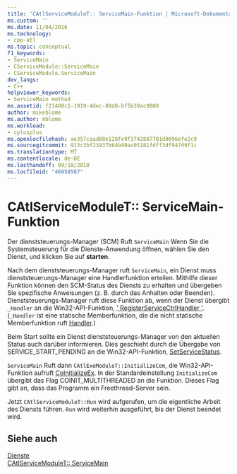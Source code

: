 ```yaml
---
title: 'CAtlServiceModuleT:: ServiceMain-Funktion | Microsoft-Dokumentation'
ms.custom: ''
ms.date: 11/04/2016
ms.technology:
- cpp-atl
ms.topic: conceptual
f1_keywords:
- ServiceMain
- CServiceModule::ServiceMain
- CServiceModule.ServiceMain
dev_langs:
- C++
helpviewer_keywords:
- ServiceMain method
ms.assetid: f21408c1-1919-4dec-88d8-bf5b39ac9808
author: mikeblome
ms.author: mblome
ms.workload:
- cplusplus
ms.openlocfilehash: ae357caad88e128fe9f3742887781d0096efe2c9
ms.sourcegitcommit: 913c3bf23937b64b90ac05181fdff3df947d9f1c
ms.translationtype: MT
ms.contentlocale: de-DE
ms.lasthandoff: 09/18/2018
ms.locfileid: "46058587"
---
```

# <a name="catlservicemoduletservicemain-function"></a>CAtlServiceModuleT:: ServiceMain-Funktion

Der dienststeuerungs-Manager (SCM) Ruft `ServiceMain` Wenn Sie die Systemsteuerung für die Dienste-Anwendung öffnen, wählen Sie den Dienst, und klicken Sie auf **starten**.

Nach dem dienststeuerungs-Manager ruft `ServiceMain`, ein Dienst muss dienststeuerungs-Manager eine Handlerfunktion erteilen. Mithilfe dieser Funktion können den SCM-Status des Diensts zu erhalten und übergeben Sie spezifische Anweisungen (z. B. durch das Anhalten oder Beenden). Dienststeuerungs-Manager ruft diese Funktion ab, wenn der Dienst übergibt `_Handler` an die Win32-API-Funktion, [' RegisterServiceCtrlHandler '](/windows/desktop/api/winsvc/nf-winsvc-registerservicectrlhandlera). (`_Handler` ist eine statische Memberfunktion, die die nicht statische Memberfunktion ruft [Handler](../atl/reference/catlservicemodulet-class.md#handler).)

Beim Start sollte ein Dienst dienststeuerungs-Manager von den aktuellen Status auch darüber informieren. Dies geschieht durch die Übergabe von SERVICE_START_PENDING an die Win32-API-Funktion, [SetServiceStatus](/windows/desktop/api/winsvc/nf-winsvc-setservicestatus).

`ServiceMain` Ruft dann `CAtlExeModuleT::InitializeCom`, die Win32-API-Funktion aufruft [CoInitializeEx](/windows/desktop/api/combaseapi/nf-combaseapi-coinitializeex). In der Standardeinstellung `InitializeCom` übergibt das Flag COINIT_MULTITHREADED an die Funktion. Dieses Flag gibt an, dass das Programm ein Freethread-Server sein.

Jetzt `CAtlServiceModuleT::Run` wird aufgerufen, um die eigentliche Arbeit des Diensts führen. `Run` wird weiterhin ausgeführt, bis der Dienst beendet wird.

## <a name="see-also"></a>Siehe auch

[Dienste](../atl/atl-services.md)<br/>
[CAtlServiceModuleT:: ServiceMain](../atl/reference/catlservicemodulet-class.md#servicemain)

